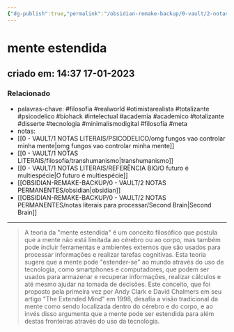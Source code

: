 ```yaml
---
{"dg-publish":true,"permalink":"/obsidian-remake-backup/0-vault/2-notas-permanentes/mente-estendida/","tags":["permanente","filosofia","realworld","otimistarealista","totalizante","psicodelico","jardimdigital","biohack","intelectual","academia","academico","disserte","tecnologia","minimalismodigital"],"dgHomeLink":true,"dgShowLocalGraph":true,"dgShowFileTree":true,"dgEnableSearch":true,"noteIcon":""}
---
```


# mente estendida
## criado em: 14:37 17-01-2023

### Relacionado
- palavras-chave: #filosofia #realworld #otimistarealista #totalizante #psicodelico #biohack #intelectual #academia #academico #totalizante #disserte #tecnologia #minimalismodigital #filosofia #meta 
- notas: 
- [[0 - VAULT/1 NOTAS LITERAIS/PSICODELICO/omg fungos vao controlar minha mente\|omg fungos vao controlar minha mente]]
- [[0 - VAULT/1 NOTAS LITERAIS/filosofia/transhumanismo\|transhumanismo]]
- [[0 - VAULT/1 NOTAS LITERAIS/REFERÊNCIA BIO/O futuro é multiespécie\|O futuro é multiespécie]]
- [[OBSIDIAN-REMAKE-BACKUP/0 - VAULT/2 NOTAS PERMANENTES/obsidian\|obsidian]]
- [[OBSIDIAN-REMAKE-BACKUP/0 - VAULT/2 NOTAS PERMANENTES/notas literais para processar/Second Brain\|Second Brain]]
---
>A teoria da "mente estendida" é um conceito filosófico que postula que a mente não está limitada ao cérebro ou ao corpo, mas também pode incluir ferramentas e ambientes externos que são usados para processar informações e realizar tarefas cognitivas. Esta teoria sugere que a mente pode "estender-se" ao mundo através do uso de tecnologia, como smartphones e computadores, que podem ser usados para armazenar e recuperar informações, realizar cálculos e até mesmo ajudar na tomada de decisões. Este conceito, que foi proposto pela primeira vez por Andy Clark e David Chalmers em seu artigo "The Extended Mind" em 1998, desafia a visão tradicional da mente como sendo localizada dentro do cérebro e do corpo, e ao invés disso argumenta que a mente pode ser estendida para além destas fronteiras através do uso da tecnologia.
